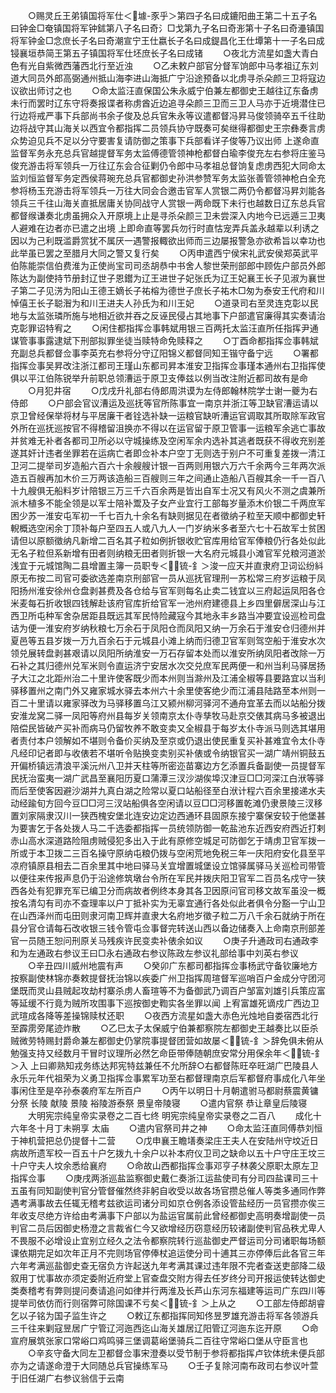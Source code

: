 <!-- { "loadSidebar": true } -->
　　○赐灵丘王弟镇国将军仕＜壉-豕乎＞第四子名曰成鏕阳曲王第二十五子名曰钟金□奄镇国将军钟鉥第八子名曰奇氵□戈第九子名曰奇浵第十子名曰奇灅镇国将军钟金□念庶长子名曰奇潮宣宁王仕嬴长子名曰成鍉昌化王仕墰第十一子名曰成锓襄垣恭简王第五子镇国将军仕坯庶长子名曰成锗
　　○夜北方流星如盏大青白色有光自紫微西藩西北行至近浊
　　○乙未敕户部官分督军饷郎中马孝祖辽东刘道大同员外郎高弼通州抵山海李进山海抵广宁沿途预备以北虏寻杀朵颜三卫将寇边议欲出师讨之也
　　○命太监汪直保国公朱永威宁伯兼左都御史王越往辽东备虏未行而罢时辽东守将奏报谍者称虏酋近边追寻朵颜三卫而三卫人马亦于近境潜住已行边将戒严事下兵部尚书余子俊及总兵官朱永等议遣都督冯昇马俊领骑卒五千往助边将战守其山海关以西宜令都指挥二员领兵协守既奏可矣继得都御史王宗彝奏言虏众势迫见兵不足以分守要害复请防御之策事下兵部看详子俊等乃议出师  上遂命直监督军务永充总兵官越提督军务太监傅德管领神枪都督白瑜李俊充左右参将庄鉴马俊充游击将军领兵一万往辽东会合征剿仍令郎中马孝祖总督饷复虑虏西犯大同命太监刘恒监督军务定西侯蒋琬充总兵官都御史孙洪参赞军务太监张善管领神枪白全充参将杨玉充游击将军领兵一万往大同会合邀击官军人赏银二两仍令都督冯昇刘能各领兵三千往山海关直抵居庸关协同战守人赏银一两命既下未行也越数日辽东总兵官都督缑谦奏北虏虽拥众入开原境上止是寻杀朵颜三卫未尝深入内地今已远遁三卫夷人避难在边者亦已遣之出境  上即命直等罢兵勿行时直怙宠弄兵盖永越辈以利诱之因以为己利既滥爵赏犹不属厌一遇警报輙欲出师而三边屡报警急亦欲希旨以幸功也此举虽已罢之至腊月大同之警又复行矣
　　○丙申遣西宁侯宋礼武安侯郑英武平伯陈能崇信伯费淮为正使尚宝司司丞胡恭中书舍人黎世荣刑部郎中顾佐户部员外郎陈达为副使持节册封辽世子恩鑙为辽王进世子妃张氏为辽王妃襄王长子见淑为襄世子第二子见淓为阳山王德王嫡长子祐榕为德世子庶长子祐木□匆为泰安王代府和川悼僖王长子聪潪为和川王进夫人孙氏为和川王妃
　　○道录司右至灵连克彰以民地与太监张璘所施与地相近欲并吞之反诬民侵占其地事下户部遣官廉得其实奏请治克彰罪诏特宥之
　　○闲住都指挥佥事韩斌用银三百两托太监汪直所任指挥尹通谋管事事露逮斌下刑部拟罪坐徒当赎特命免赎释之
　　○丁酉命都指挥佥事韩斌充副总兵都督佥事李英充右参将分守辽阳锦义都督同知王锴守备宁远
　　○署都指挥佥事吴昇改注浙江都司王瑾山东都司昇本淮安卫指挥佥事瑾本通州右卫指挥使俱以平江伯陈锐举升前职总领漕运于原卫支俸兹以例当改注附近都司故有是命
　　○月犯井宿
　　○戊戌升礼部右侍郎周洪谟为左侍郎翰林院学士谢一夔为右侍郎
　　○户部会官议漕运及巡抚等官所陈事宜一南京并浙江等卫缺官漕运请以京卫曾经保举将材与平居廉干者铨选补缺一运粮官缺听漕运官调取其所取除军政官外所在巡抚巡按官不得稽留沮换亦不得以在运官留于原卫管事一运粮军余逃亡事故并贫难无补者各都司卫所必以守城操练及空闲军余内选补其逃者既获不得收充别差遂其奸计违者坐罪若在运病亡者即佥补本户空丁无则选于别户不可重复差拨一清江卫河二提举司岁造船六百六十余艘艘计银一百两则用银六万六千余两今三年两次派造五百艘再加木价三万两该造船三百艘则三年之间通止造船八百艘其余一千一百八十九艘俱无船料岁计陪银三万三千六百余两是皆出自军士况又有风火不测之虞兼所派木植多不能全领是以军士陪补鬻及子女产业宜行工部每岁量添木价银二千两庶军困少苏一淮安屯军初一千七百九十余名有缺则据见在者徵纳子粒至天顺中都御史轩輗概选空闲余丁顶补每户至四五人或八九人一门岁纳米多者至六七十石故军士贫困请但以原额徵纳凡新增二百名其子粒如例折银收贮官库用给官军俸粮仍行各处似此无名子粒但系新增有田者则纳粮无田者则折银一大名府元城县小滩官军兑粮河道淤浅宜于元城馆陶二县增置主簿一员职专＜锍-釒＞浚一应天并直隶府卫词讼纷紏原无布按二司官可委欲选差南京刑部官一员从巡抚官理刑一苏松常三府岁运粮于凤阳扬州淮安徐州仓盘剥甚费及各仓给与官军则每名止卖二钱宜以三府起运凤阳各仓米麦每石折收银四钱解赴该府官库折给官军一池州府建德县上乡四里僻居深山与江西卫所屯种军舍杂居距县既远其军民恃险藏寇今其地永丰乡路当冲要宜设巡检司盘诘为便一淮安府岁纳秋粮七万余石于凤阳仓而凤阳又纳一万余石于淮安仓归德州并夏邑等五县岁拨一万九百余石于元城县小滩上纳而归德卫官军则驾空船于淮安水次领兑展转盘剥甚艰请以凤阳所纳淮安一万石存留本处而以淮安所纳凤阳者改除一万石补之其归德州兑军米则令直运济宁安居水次交兑庶军民两便一和州当利马驿居扬子大江之北距州治二十里许使客既少而本州则当滁州及江浦全椒等县要路宜以当利驿移置州之南门外又雍家城水驿去本州六十余里使客绝少而江浦县陆路至本州则一百二十里请以雍家驿改为马驿移置乌江又颍州柳河驿河不通舟宜革去而以站船分拨安淮龙窝二驿一凤阳等府州县每岁关领南京太仆寺孳牧马赴京交俵其病马多被退出陪偿民皆破产买补而病马仍留牧养不敢变卖又全椒县于每岁太仆寺派马则选其堪用者责付本户领解如不堪则令备价买纳及至京或仍退出使民重复买补甚难宜令太仆寺凡经印记者即与收俵若不堪听令贴换变卖别买补俵或令纳银官买一湖广靖州铜鼓五开偏桥镇远清浪平溪沅州八卫并天柱等所密迩苗寨边方乞添置兵备副使一员提督军民抚治蛮夷一湖广武昌至襄阳历夏口蒲潭三汊沙湖俟埠汉津豆□□河深江白洑等驿而后至使客因避沙湖并九真白湖之险常以夏口站船径至白洑计程六百余里接递水夫动经踰旬方回今豆□□河三汊站船俱各空闲请以豆□□河移置乾滩仍隶景陵三汊移置刘家隔隶汉川一狭西槐安堡北连安边定边西通环县固原东接宁寨保安较于他堡甚为要害乞于各处拨人马二千选委都指挥一员统领防御一乾盐池东近西安府西近打剌赤山高水深道路险阻虏贼侵犯多出入于此有原修空城足可防御乞于靖虏卫官军拨一所或于本卫拨二三百名操守原纳屯粮仍拨与空闲荒地免税三年一庆阳府安化县至平凉府镇原县相去二百余里其中地曰驿马关宜增置城堡设立馆驿属驿马关巡检司带管以便往来传报声息仍于沿途修筑墩台令所在军民并拨庆阳卫官军二百员名戍守一狭西各处有犯罪充军已编卫分而病故者例终本身其各卫因原问官司移文故军虽没一概按名清勾有司亦不查理率以户丁抵补实为无辜宜通行各处似此者俱令分豁一宁山卫在山西泽州而屯田则隶河南卫辉并直隶大名府地岁徵子粒二万八千余石就纳于所在县分官仓请每石改收银三钱令管屯佥事督完转送山西以备边储奏入上命南京刑部差官一员随王恕问刑原关马残疾许民变卖补俵余如议
　　○庚子升通政司右通政李和为左通政右参议王曰□永右通政右参议陈政左参议礼部给事中刘英右参议
　　○辛丑四川威州地震有声
　　○癸卯广东都司都指挥佥事杨武守备钦廉地方按察副使林锦亦奏敕提督抚治锦以疾委广州卫指挥周瑄督军巡哨百户金成分守团河堡既而灵山县贼起攻劫村寨杀虏人畜瑄等不为备御武乃调百户邹富刘雄引兵策应富等延缓不行竟为贼所攻围事下巡按御史鞫实各坐罪以闻  上宥富雄死谪戍广西边卫武瑄成各降等差操锦赎杖还职
　　○夜西方流星如盏大赤色光烛地自娄宿西北行至霹雳旁尾迹炸散
　　○乙巳太子太保威宁伯兼都察院左都御史王越奏比以臣杀贼微劳特赐封爵命兼左都御史仍掌院事提督团营如故屡＜锍-釒＞辞免俱未俯从勉强支持又经数月干冒时议理所必然乞命臣带俸随朝庶安常分用保余年＜锍-釒＞入  上曰卿熟知戎务练达邦宪特兹兼任不允所辞○右都督陈旺卒旺湖广巴陵县人永乐元年代祖荣为义勇卫指挥佥事累军功至右都督理南京后军都督府事成化八年坐事闲住至是卒孙泰袭府军左所百户
　　○丙午以明日十月朝遣驸马都尉蔡震黄镛分祭  长陵  献陵  景陵  裕陵游泰祭  景皇帝陵寝
　　○遣内官祭  恭让章皇后陵寝
　　大明宪宗纯皇帝实录卷之二百七终
明宪宗纯皇帝实录卷之二百八
　　成化十六年冬十月丁未朔享  太庙
　　○遣内官祭司井之神
　　○命太监汪直同傅恭刘恒于神机营把总仍提督十二营
　　○戊申襄王瞻墡奏梁庄王夫人在安陆州守坟近日病故所遗军校一百五十户乞拨九十余户以补本府仪卫司之缺命以五十户守庄王坟三十户守夫人坟余悉给襄府
　　○命故山西都指挥佥事邓亨子林袭父原职太原左卫指挥佥事
　　○庚戌两浙巡盐监察御史戴仁奏浙江运盐使司有分司四盐课司三十五虽有同知副使判官分管督催然终非躬自收受以故各场官攒总催人等类多通同作弊遇考满事故去任辄无稽考兹欲运司诸分司如京仓例各添设管盐经历一员官攒亦俟三年收支尽绝方许给由考满事下户部以为盐运官属前此曾经都御史高明奏增副使一员判官二员后因御史杨澄之言裁省仁今又欲增经历窃意经历较诸副使判官品秩尤卑人不畏服不必增设止宜别立经久之法令都察院转行巡盐御史严督运司分司诸职每场额课依期完足如次年正月不完则场官停俸杖追运使分司十逋其三亦停俸后此各官三年六年考满巡盐御史查无宿负方许起送九年考满其课过违年限不完者查送吏部降二级叙用丁忧事故亦须定委附近府堂上官查盘交附方得去任岁终分司开报运使转达御史类奏稽考有弊则提问奏请追问如律并行两淮及长芦山东河东福建等运司广东四川等提举司依仿而行则宿弊可除国课不亏矣＜锍-釒＞上从之
　　○工部左侍郎胡睿乞以子铭为国子监生许之
　　○敕辽东都指挥同知佟昱罗雄充游击将军各领游兵三千往来剿寇昱居广宁管辽河迤西迄山海关雄居辽阳管辽河迤东迄开原
　　○命宣府展筑张家口常峪口鸡鸣驿三堡调葛峪堡骑兵二百往守常峪口堡从守臣言也
　　○辛亥守备大同左卫都督佥事宋澄奏以受节制于参将都指挥卢钦体统未便兵部亦为之请遂命澄于大同随总兵官操练军马
　　○壬子复除河南布政司右参议叶萱于旧任湖广右参议翁信于云南
